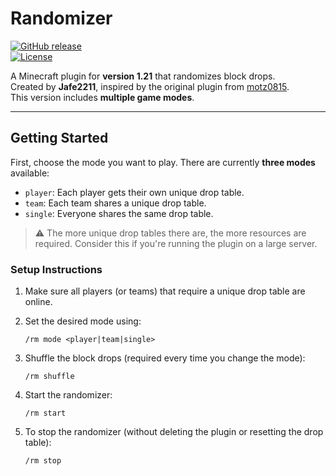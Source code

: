 # Randomizer  
[![GitHub release](https://img.shields.io/github/release/jafe2211/Randomizer?include_prereleases=&sort=semver)](https://github.com/jafe2211/Randomizer)  
[![License](https://img.shields.io/badge/License-GPLv3-blue)](#license)

A Minecraft plugin for **version 1.21** that randomizes block drops.  
Created by **Jafe2211**, inspired by the original plugin from [motz0815](https://github.com/motz0815/Randomizer).  
This version includes **multiple game modes**.

---

## Getting Started

First, choose the mode you want to play. There are currently **three modes** available:

- `player`: Each player gets their own unique drop table.  
- `team`: Each team shares a unique drop table.  
- `single`: Everyone shares the same drop table.

> ⚠️ The more unique drop tables there are, the more resources are required. Consider this if you're running the plugin on a large server.

### Setup Instructions

1. Make sure all players (or teams) that require a unique drop table are online.
2. Set the desired mode using:
   
   `/rm mode <player|team|single>`
3. Shuffle the block drops (required every time you change the mode):

   `/rm shuffle`
4. Start the randomizer:

    `/rm start`
5. To stop the randomizer (without deleting the plugin or resetting the drop table):

    `/rm stop`
